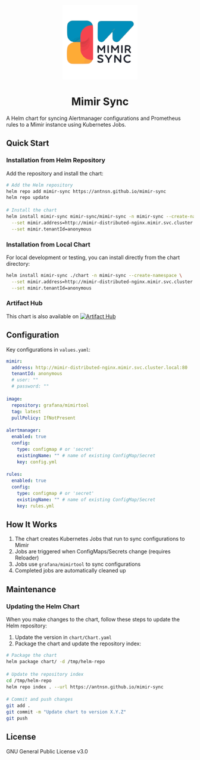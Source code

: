 <div align="center">
  <img src="assets/logo/logo.svg" alt="Mimir Sync Logo" width="200">
  
  # Mimir Sync
</div>

A Helm chart for syncing Alertmanager configurations and Prometheus rules to a Mimir instance using Kubernetes Jobs.

## Quick Start

### Installation from Helm Repository

Add the repository and install the chart:

```bash
# Add the Helm repository
helm repo add mimir-sync https://antnsn.github.io/mimir-sync
helm repo update

# Install the chart
helm install mimir-sync mimir-sync/mimir-sync -n mimir-sync --create-namespace \
  --set mimir.address=http://mimir-distributed-nginx.mimir.svc.cluster.local:80 \
  --set mimir.tenantId=anonymous
```

### Installation from Local Chart

For local development or testing, you can install directly from the chart directory:

```bash
helm install mimir-sync ./chart -n mimir-sync --create-namespace \
  --set mimir.address=http://mimir-distributed-nginx.mimir.svc.cluster.local:80 \
  --set mimir.tenantId=anonymous
```

### Artifact Hub

This chart is also available on [![Artifact Hub](https://img.shields.io/endpoint?url=https://artifacthub.io/badge/repository/mimir-sync)](https://artifacthub.io/packages/helm/mimir-sync/mimir-sync)

## Configuration

Key configurations in `values.yaml`:

```yaml
mimir:
  address: http://mimir-distributed-nginx.mimir.svc.cluster.local:80
  tenantId: anonymous
  # user: ""
  # password: ""

image:
  repository: grafana/mimirtool
  tag: latest
  pullPolicy: IfNotPresent

alertmanager:
  enabled: true
  config:
    type: configmap # or 'secret'
    existingName: "" # name of existing ConfigMap/Secret
    key: config.yml

rules:
  enabled: true
  config:
    type: configmap # or 'secret'
    existingName: "" # name of existing ConfigMap/Secret
    key: rules.yml
```

## How It Works

1. The chart creates Kubernetes Jobs that run to sync configurations to Mimir
2. Jobs are triggered when ConfigMaps/Secrets change (requires Reloader)
3. Jobs use `grafana/mimirtool` to sync configurations
4. Completed jobs are automatically cleaned up

## Maintenance

### Updating the Helm Chart

When you make changes to the chart, follow these steps to update the Helm repository:

1. Update the version in `chart/Chart.yaml`
2. Package the chart and update the repository index:

```bash
# Package the chart
helm package chart/ -d /tmp/helm-repo

# Update the repository index
cd /tmp/helm-repo
helm repo index . --url https://antnsn.github.io/mimir-sync

# Commit and push changes
git add .
git commit -m "Update chart to version X.Y.Z"
git push
```

## License

GNU General Public License v3.0
